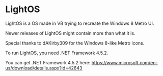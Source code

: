 # LightOS

LightOS is a OS made in VB trying to recreate the Windows 8 Metro UI.

Newer releases of LightOS might contain more than what it is.


Special thanks to dAKirby309 for the Windows 8-like Metro Icons.


To run LightOS, you need .NET Framework 4.5.2.

You can get .NET Framework 4.5.2 here: https://www.microsoft.com/en-us/download/details.aspx?id=42643

